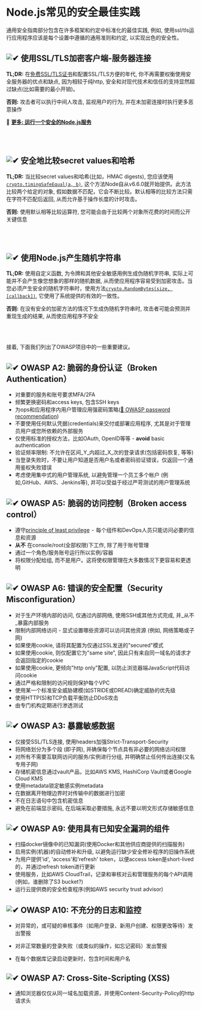 [✔]: ../../assets/images/checkbox-small-blue.png

# Node.js常见的安全最佳实践

通用安全指南部分包含在许多框架和约定中标准化的最佳实践, 例如, 使用ssl/tls运行应用程序应该是每个设置中遵循的通用准则和约定, 以实现出色的安全性。

## ![✔] 使用SSL/TLS加密客户端-服务器连接

**TL;DR:** 在[免费SSL/TLS证书](https://letsencrypt.org/)和配置SSL/TLS方便的年代, 你不再需要权衡使用安全服务器的优点和缺点, 因为相较于纯http, 安全和对现代技术和信任的支持显然超过缺点(比如需要的最小开销)。

**否则:** 攻击者可以执行中间人攻击, 监视用户的行为, 并在未加密连接时执行更多恶意操作

🔗 [**更多: 运行一个安全的Node.js服务**](secureserver.chinese.md)

<br/><br/>

## ![✔] 安全地比较secret values和哈希

**TL;DR:** 当比较secret values和哈希(比如，HMAC digests), 您应该使用[`crypto.timingSafeEqual(a, b)`](https://nodejs.org/dist/latest-v9.x/docs/api/crypto.html#crypto_crypto_timingsafeequal_a_b), 这个方法Node自从v6.6.0就开始提供。此方法比较两个给定的对象, 假如数据不匹配，它会不断比较。默认相等的比较方法只需在字符不匹配后返回, 从而允许基于操作长度的计时攻击。

**否则:** 使用默认相等比较运算符, 您可能会由于比较两个对象所花费的时间而公开关键信息

<br/><br/>

## ![✔] 使用Node.js产生随机字符串

**TL;DR:** 使用自定义函数, 为令牌和其他安全敏感用例生成伪随机字符串, 实际上可能并不会产生像您想象的那样的随机数据, 从而使应用程序容易受到加密攻击。当您必须产生安全的随机字符串时，使用方法[`crypto.RandomBytes(size, [callback])`](https://nodejs.org/dist/latest-v9.x/docs/api/crypto.html#crypto_crypto_randombytes_size_callback), 它使用了系统提供的有效的一致性。

**否则:** 在没有安全的加密方法的情况下生成伪随机字符串时, 攻击者可能会预测并重现生成的结果, 从而使应用程序不安全

<br/><br/>

接着, 下面我们列出了OWASP项目中的一些重要建议。

## ![✔] OWASP A2: 脆弱的身份认证（Broken Authentication）

- 对重要的服务和账号要求MFA/2FA
- 频繁更换密码和access keys, 包含SSH keys
- 为ops和应用程序内用户管理应用强密码策略([🔗 OWASP password recommendation](https://www.owasp.org/index.php/Authentication_Cheat_Sheet#Implement_Proper_Password_Strength_Controls.22))
- 不要使用任何默认凭据(credentials)来交付或部署应用程序, 尤其是对于管理员用户或您所依赖的外部服务
- 仅使用标准的授权方法，比如OAuth, OpenID等等 - **avoid** basic authentication
- 验证频率限制: 不允许在区间_Y_内超过_X_次的登录请求(包括密码恢复, 等等)
- 当登录失败时，不要让用户知道是否用户名或者密码验证错误，仅返回一个通用鉴权失败错误
- 考虑使用集中式的用户管理系统, 以避免管理一个员工多个帐户 (例如,GitHub、AWS、Jenkins等), 并可以受益于经过严苛测试的用户管理系统

## ![✔] OWASP A5:  脆弱的访问控制（Broken access control）

- 遵守[principle of least privilege](https://en.wikipedia.org/wiki/Principle_of_least_privilege)  -  每个组件和DevOps人员只能访问必要的信息和资源
- **从不** 在console/root(全部权限)下工作, 除了用于账号管理
- 通过一个角色/服务账号运行所以实例/容器
- 将权限分配给组, 而不是用户。这将使权限管理在大多数情况下更容易和更透明

## ![✔] OWASP A6: 错误的安全配置（Security Misconfiguration）

- 对于生产环境内部的访问, 仅通过内部网络, 使用SSH或其他方式完成, 并_从不_暴露内部服务
- 限制内部网络访问 - 显式设置哪些资源可以访问其他资源 (例如, 网络策略或子网)
- 如果使用cookie, 请将其配置为仅通过SSL发送的"secured"模式
- 如果使用cookie, 则仅配置它为"same site", 因此只有来自同一域名的请求才会返回指定的cookie
- 如果使用cookie, 更倾向"http only"配置, 以防止浏览器端JavaScript代码访问cookie
- 通过严格和限制的访问规则保护每个VPC
- 使用某一个标准安全威胁建模(如STRIDE或DREAD)确定威胁的优先级
- 使用HTTP(S)和TCP负载平衡防止DDoS攻击
- 由专门机构定期进行渗透测试

## ![✔] OWASP A3: 暴露敏感数据

- 仅接受SSL/TLS连接, 使用headers加强Strict-Transport-Security
- 将网络划分为多个段 (即子网), 并确保每个节点具有非必要的网络访问权限
- 对所有不需要互联网访问的服务/实例进行分组, 并明确禁止任何传出连接(又名专用子网)
- 存储机密信息通过vault产品，比如AWS KMS, HashiCorp Vault或者Google Cloud KMS
- 使用metadata锁定敏感实例metadata
- 在数据离开物理边界时对传输中的数据进行加密
- 不在日志语句中包含机密信息
- 避免在前端显示密码, 在后端采取必要措施, 永远不要以明文形式存储敏感信息

## ![✔] OWASP A9: 使用具有已知安全漏洞的组件

- 扫描docker镜像中的已知漏洞(使用Docker和其他供应商提供的扫描服务)
- 启用实例(机器)的自动修补和升级, 以避免运行缺少安全修补程序的旧操作系统
- 为用户提供'id', 'access'和'refresh' token，以便access token是short-lived的，并通过refresh token进行更新
- 使用服务，比如AWS CloudTrail，记录和审核对云和管理服务的每个API调用(例如，谁删除了S3 bucket?)
- 运行云提供商的安全检查程序(例如AWS security trust advisor)

## ![✔] OWASP A10: 不充分的日志和监控

- 对异常的，或可疑的审核事件（如用户登录、新用户创建、权限更改等待）发出警报

- 对非正常数量的登录失败（或类似的操作，如忘记密码）发出警报

- 在每个数据库记录启动更新时，包含时间和用户名

## ![✔] OWASP A7: Cross-Site-Scripting (XSS)

- 通知浏览器仅仅从同一域名加载资源，并使用Content-Security-Policy的http请求头

<br/><br/><br/>
